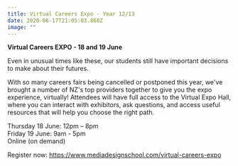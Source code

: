 ```yaml
---
title: Virtual Careers Expo - Year 12/13
date: 2020-06-17T21:05:03.868Z
image: ""
---
```

**Virtual Careers EXPO - 18 and 19 June**  

Even in unusual times like these, our students still have important decisions to make about their futures.

With so many careers fairs being cancelled or postponed this year, we've brought a number of NZ's top providers together to give you the expo experience, virtually! Attendees will have full access to the Virtual Expo Hall, where you can interact with exhibitors, ask questions, and access useful resources that will help you choose the right path.

Thursday 18 June:  12pm – 8pm  
Friday 19 June: 9am - 5pm  
Online (on demand)

Register now: https://www.mediadesignschool.com/virtual-careers-expo